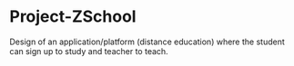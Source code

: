# Project-ZSchool
Design of an application/platform (distance education) where the student can sign up to study and teacher to teach.
